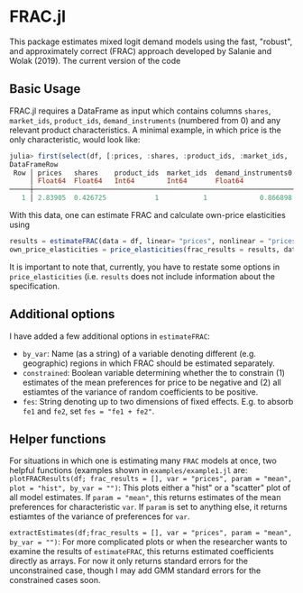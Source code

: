 # FRAC.jl
This package estimates mixed logit demand models using the fast, "robust", and approximately correct (FRAC) approach developed by Salanie and Wolak (2019). The current version of the code 

## Basic Usage
FRAC.jl requires a DataFrame as input which contains columns `shares`, `market_ids`, `product_ids`, `demand_instruments` (numbered from 0) and any relevant product characteristics. A minimal example, in which price is the only characteristic, would look like: 
```jl
julia> first(select(df, [:prices, :shares, :product_ids, :market_ids, :demand_instruments0, :demand_instruments1]))
DataFrameRow
 Row │ prices   shares    product_ids  market_ids  demand_instruments0  demand_instruments1 
     │ Float64  Float64   Int64        Int64       Float64              Float64             
─────┼──────────────────────────────────────────────────────────────────────────────────────
   1 │ 2.83905  0.426725            1           1             0.866898             0.751512
```

With this data, one can estimate FRAC and calculate own-price elasticities using 
```jl
results = estimateFRAC(data = df, linear= "prices", nonlinear = "prices", se_type = "robust")
own_price_elasticities = price_elasticities(frac_results = results, data = df, linear = "prices", nonlinear = "prices + x", which = "own") 
```
It is important to note that, currently, you have to restate some options in `price_elasticities` (i.e. `results` does not include information about the specification. 

## Additional options
I have added a few additional options in `estimateFRAC`: 
- `by_var`: Name (as a string) of a variable denoting different (e.g. geographic) regions in which FRAC should be estimated separately. 
- `constrained`: Boolean variable determining whether the to constrain (1) estimates of the mean preferences for price to be negative and (2) all estiamtes of the variance of random coefficients to be positive. 
- `fes`: String denoting up to two dimensions of fixed effects. E.g. to absorb `fe1` and `fe2`, set `fes = "fe1 + fe2"`.

## Helper functions
For situations in which one is estimating many `FRAC` models at once, two helpful functions (examples shown in `examples/example1.jl` are:
`plotFRACResults(df; frac_results = [], var = "prices", param = "mean", plot = "hist", by_var = "")`: This plots either a "hist" or a "scatter" plot of all model estimates. If `param = "mean"`, this returns estimates of the mean preferences for characteristic `var`. If `param` is set to anything else, it returns estiamtes of the variance of preferences for `var`.

`extractEstimates(df;frac_results = [], var = "prices", param = "mean", by_var = "")`: For more complicated plots or when the researcher wants to examine the results of `estimateFRAC`, this returns estimated coefficients directly as arrays. For now it only returns standard errors for the unconstrained case, though I may add GMM standard errors for the constrained cases soon. 


